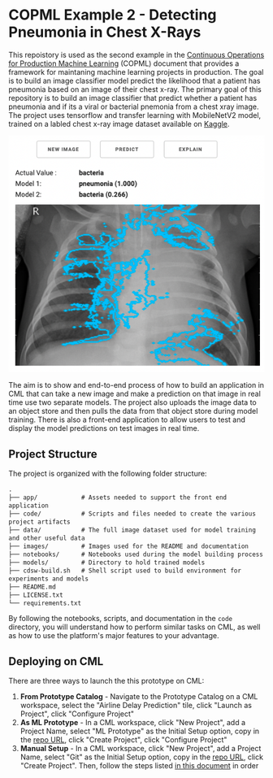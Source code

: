 # COPML Example 2 - Detecting Pneumonia in Chest X-Rays
This repoistory is used as the second example in the [Continuous Operations for Production Machine Learning](https://linktothis.com) (COPML) document that provides a framework for maintaning machine learning projects in production. The goal is to build an image classifier model predict the likelihood that a patient has pneumonia based on an image of their chest x-ray. The primary goal of this repository is to build an image classifier that predict whether a patient has pneumonia and if its a viral or bacterial pnemonia from a chest xray image. The project uses tensorflow and transfer learning with MobileNetV2 model, trained on a labled chest x-ray image dataset available on [Kaggle](https://www.kaggle.com/paultimothymooney/chest-xray-pneumonia).

![app](images/app.png)

The aim is to show and end-to-end process of how to build an application in CML that can take a new image and 
make a prediction on that image in real time use two separate models. The project also uploads the image data 
to an object store and then pulls the data from that object store during model training. There is also a front-end application to allow users to test and display the model predictions on test images in real time. 

## Project Structure

The project is organized with the following folder structure:

```
.
├── app/            # Assets needed to support the front end application
├── code/           # Scripts and files needed to create the various project artifacts
├── data/           # The full image dataset used for model training and other useful data
├── images/         # Images used for the README and documentation
├── notebooks/      # Notebooks used during the model building process 
├── models/         # Directory to hold trained models
├── cdsw-build.sh   # Shell script used to build environment for experiments and models
├── README.md
├── LICENSE.txt
└── requirements.txt
```

By following the notebooks, scripts, and documentation in the `code` directory, you will understand how to perform similar tasks on CML, as well as how to use the platform's major features to your advantage. 


<!-- These features include:

- Data ingestion and uploading to 
- Hive table creation and querying
- Streamlined model development
- Point-and-click model deployment to a RESTful API endpoint
- Application hosting for deploying frontend ML applications

We will focus our attention on working within CML, using all it has to offer, while glossing over the details that are simply standard data science, and in particular, pay special attention to data ingestion and processing at scale with Spark. -->

## Deploying on CML

There are three ways to launch the this prototype on CML:

1. **From Prototype Catalog** - Navigate to the Prototype Catalog on a CML workspace, select the "Airline Delay Prediction" tile, click "Launch as Project", click "Configure Project"
2. **As ML Prototype** - In a CML workspace, click "New Project", add a Project Name, select "ML Prototype" as the Initial Setup option, copy in the [repo URL](https://github.com/fletchjeff/cml_xray_classifier), click "Create Project", click "Configure Project"
3. **Manual Setup** - In a CML workspace, click "New Project", add a Project Name, select "Git" as the Initial Setup option, copy in the [repo URL](https://github.com/fletchjeff/cml_xray_classifier), click "Create Project". Then, follow the steps listed [in this document](code/README.md) in order

<!-- If you deploy this project as an Applied ML Prototype (AMP) (options 1 or 2 above), you will need to specify whether to run the project with `STORAGE_MODE` set to `local` or `external`. Running in external mode requires having external storage configured on your CML workspace and triggers the project to ingest, process, and store ~20GB of raw data using Spark. Running in local mode will bypass the data ingestion and manipulation steps by using the `data/preprocessed_flight_data.tgz` file to train a model and deploy the application. While running the project as an AMP will install, setup, and build all project artifacts for you, it may still be instructive to review the documentation and files in the [code](code/) directory. -->